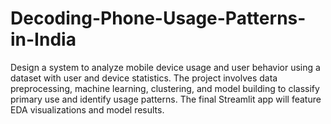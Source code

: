 # Decoding-Phone-Usage-Patterns-in-India
Design a system to analyze mobile device usage and user behavior using a dataset with user and device statistics. The project involves data preprocessing, machine learning, clustering, and model building to classify primary use and identify usage patterns. The final Streamlit app will feature EDA visualizations and model results.
